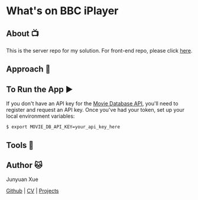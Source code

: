 # What's on BBC iPlayer

## About :tv:

This is the server repo for my solution. For front-end repo, please click [here](https://bitbucket.org/junyuanxue/iplayer-movies-frontend).

## Approach :thought_balloon:

## To Run the App :arrow_forward:
If you don't have an API key for the [Movie Database API](https://www.themoviedb.org/documentation/api), you'll need to register and request an API key. Once you've had your token, set up your local environment variables:
```
$ export MOVIE_DB_API_KEY=your_api_key_here
```

## Tools :wrench:

## Author :cat:
Junyuan Xue

[Github](https://github.com/junyuanxue)
| [CV](https://github.com/junyuanxue/cv)
| [Projects](https://github.com/junyuanxue/cv#projects)
